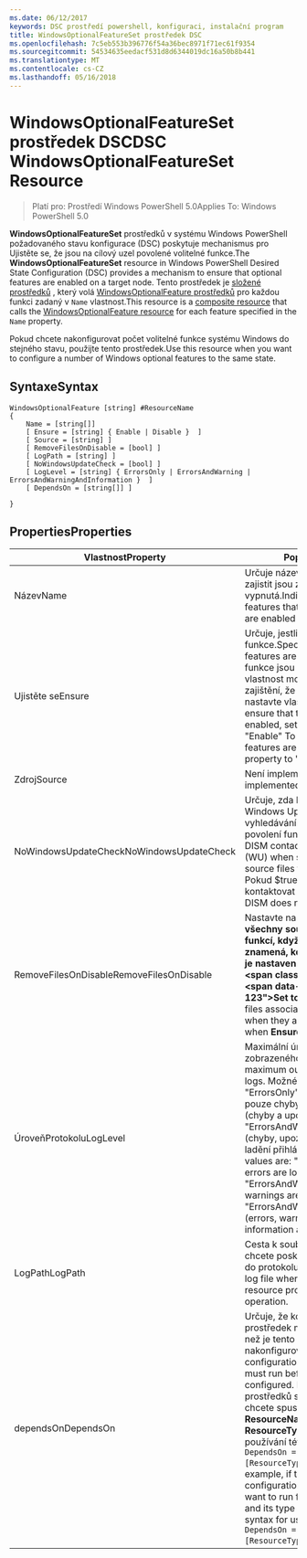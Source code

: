 ```yaml
---
ms.date: 06/12/2017
keywords: DSC prostředí powershell, konfiguraci, instalační program
title: WindowsOptionalFeatureSet prostředek DSC
ms.openlocfilehash: 7c5eb553b396776f54a36bec8971f71ec61f9354
ms.sourcegitcommit: 54534635eedacf531d8d6344019dc16a50b8b441
ms.translationtype: MT
ms.contentlocale: cs-CZ
ms.lasthandoff: 05/16/2018
---
```

# <a name="dsc-windowsoptionalfeatureset-resource"></a><span data-ttu-id="24ee4-103">WindowsOptionalFeatureSet prostředek DSC</span><span class="sxs-lookup"><span data-stu-id="24ee4-103">DSC WindowsOptionalFeatureSet Resource</span></span>

> <span data-ttu-id="24ee4-104">Platí pro: Prostředí Windows PowerShell 5.0</span><span class="sxs-lookup"><span data-stu-id="24ee4-104">Applies To: Windows PowerShell 5.0</span></span>

<span data-ttu-id="24ee4-105">**WindowsOptionalFeatureSet** prostředků v systému Windows PowerShell požadovaného stavu konfigurace (DSC) poskytuje mechanismus pro Ujistěte se, že jsou na cílový uzel povolené volitelné funkce.</span><span class="sxs-lookup"><span data-stu-id="24ee4-105">The **WindowsOptionalFeatureSet** resource in Windows PowerShell Desired State Configuration (DSC) provides a mechanism to ensure that optional features are enabled on a target node.</span></span>
<span data-ttu-id="24ee4-106">Tento prostředek je [složené prostředků](authoringResourceComposite.md) , který volá [WindowsOptionalFeature prostředků](windowsOptionalFeatureResource.md) pro každou funkci zadaný v `Name` vlastnost.</span><span class="sxs-lookup"><span data-stu-id="24ee4-106">This resource is a [composite resource](authoringResourceComposite.md) that calls the [WindowsOptionalFeature resource](windowsOptionalFeatureResource.md) for each feature specified in the `Name` property.</span></span>

<span data-ttu-id="24ee4-107">Pokud chcete nakonfigurovat počet volitelné funkce systému Windows do stejného stavu, použijte tento prostředek.</span><span class="sxs-lookup"><span data-stu-id="24ee4-107">Use this resource when you want to configure a number of Windows optional features to the same state.</span></span>

## <a name="syntax"></a><span data-ttu-id="24ee4-108">Syntaxe</span><span class="sxs-lookup"><span data-stu-id="24ee4-108">Syntax</span></span>

```
WindowsOptionalFeature [string] #ResourceName
{
    Name = [string[]]
    [ Ensure = [string] { Enable | Disable }  ]
    [ Source = [string] ]
    [ RemoveFilesOnDisable = [bool] ]
    [ LogPath = [string] ]
    [ NoWindowsUpdateCheck = [bool] ]
    [ LogLevel = [string] { ErrorsOnly | ErrorsAndWarning | ErrorsAndWarningAndInformation }  ]
    [ DependsOn = [string[]] ]

}
```

## <a name="properties"></a><span data-ttu-id="24ee4-109">Properties</span><span class="sxs-lookup"><span data-stu-id="24ee4-109">Properties</span></span>

|  <span data-ttu-id="24ee4-110">Vlastnost</span><span class="sxs-lookup"><span data-stu-id="24ee4-110">Property</span></span>  |  <span data-ttu-id="24ee4-111">Popis</span><span class="sxs-lookup"><span data-stu-id="24ee4-111">Description</span></span>   |
|---|---|
| <span data-ttu-id="24ee4-112">Název</span><span class="sxs-lookup"><span data-stu-id="24ee4-112">Name</span></span>| <span data-ttu-id="24ee4-113">Určuje název funkce, které chcete zajistit jsou zapnutá nebo vypnutá.</span><span class="sxs-lookup"><span data-stu-id="24ee4-113">Indicates the name of the features that you want to ensure are enabled or disabled.</span></span>|
| <span data-ttu-id="24ee4-114">Ujistěte se</span><span class="sxs-lookup"><span data-stu-id="24ee4-114">Ensure</span></span>| <span data-ttu-id="24ee4-115">Určuje, jestli jsou povolené funkce.</span><span class="sxs-lookup"><span data-stu-id="24ee4-115">Specifies whether the features are enabled.</span></span> <span data-ttu-id="24ee4-116">K zajištění, že funkce jsou povolené, nastavte tuto vlastnost možnost povolit"k zajištění, že jsou zakázány funkce, nastavte vlastnost na"Zakázat".</span><span class="sxs-lookup"><span data-stu-id="24ee4-116">To ensure that the features are enabled, set this property to "Enable" To ensure that the features are disabled, set the property to "Disable".</span></span>|
| <span data-ttu-id="24ee4-117">Zdroj</span><span class="sxs-lookup"><span data-stu-id="24ee4-117">Source</span></span>| <span data-ttu-id="24ee4-118">Není implementováno.</span><span class="sxs-lookup"><span data-stu-id="24ee4-118">Not implemented.</span></span>|
| <span data-ttu-id="24ee4-119">NoWindowsUpdateCheck</span><span class="sxs-lookup"><span data-stu-id="24ee4-119">NoWindowsUpdateCheck</span></span>| <span data-ttu-id="24ee4-120">Určuje, zda DISM kontaktuje Windows Update (WU) při vyhledávání pro zdrojové soubory k povolení funkce.</span><span class="sxs-lookup"><span data-stu-id="24ee4-120">Specifies whether DISM contacts Windows Update (WU) when searching for the source files to enable features.</span></span> <span data-ttu-id="24ee4-121">Pokud $true, DISM nebude kontaktovat služby WU.</span><span class="sxs-lookup"><span data-stu-id="24ee4-121">If $true, DISM does not contact WU.</span></span>|
| <span data-ttu-id="24ee4-122">RemoveFilesOnDisable</span><span class="sxs-lookup"><span data-stu-id="24ee4-122">RemoveFilesOnDisable</span></span>| <span data-ttu-id="24ee4-123">Nastavte na **$true** odebrat všechny soubory spojené s funkcí, když jsou zakázány (to znamená, když **zajistěte, aby** je nastaven na "Chybí").</span><span class="sxs-lookup"><span data-stu-id="24ee4-123">Set to **$true** to remove all files associated with the features when they are disabled (that is, when **Ensure** is set to "Absent").</span></span>|
| <span data-ttu-id="24ee4-124">ÚroveňProtokolu</span><span class="sxs-lookup"><span data-stu-id="24ee4-124">LogLevel</span></span>| <span data-ttu-id="24ee4-125">Maximální úroveň výstupu zobrazeného v protokolech.</span><span class="sxs-lookup"><span data-stu-id="24ee4-125">The maximum output level shown in the logs.</span></span> <span data-ttu-id="24ee4-126">Možné hodnoty jsou: "ErrorsOnly" (jsou protokolovány pouze chyby), "ErrorsAndWarning" (chyby a upozornění přihlášení) a "ErrorsAndWarningAndInformation" (chyby, upozornění a informace o ladění přihlášeni).</span><span class="sxs-lookup"><span data-stu-id="24ee4-126">The accepted values are: "ErrorsOnly" (only errors are logged), "ErrorsAndWarning" (errors and warnings are logged), and "ErrorsAndWarningAndInformation" (errors, warnings, and debug information are logged).</span></span>|
| <span data-ttu-id="24ee4-127">LogPath</span><span class="sxs-lookup"><span data-stu-id="24ee4-127">LogPath</span></span>| <span data-ttu-id="24ee4-128">Cesta k souboru protokolu, kam chcete poskytovatele prostředků do protokolu operaci.</span><span class="sxs-lookup"><span data-stu-id="24ee4-128">The path to a log file where you want the resource provider to log the operation.</span></span>|
| <span data-ttu-id="24ee4-129">dependsOn</span><span class="sxs-lookup"><span data-stu-id="24ee4-129">DependsOn</span></span>| <span data-ttu-id="24ee4-130">Určuje, že konfigurace jiný prostředek musí spustit předtím, než je tento prostředek nakonfigurován.</span><span class="sxs-lookup"><span data-stu-id="24ee4-130">Specifies that the configuration of another resource must run before this resource is configured.</span></span> <span data-ttu-id="24ee4-131">Pokud ID konfigurace prostředků skriptu blok, který chcete spustit nejprve je třeba __ResourceName__ a její typ je __ResourceType__, syntaxe pro používání této vlastnosti je `DependsOn = "[ResourceType]ResourceName"`.</span><span class="sxs-lookup"><span data-stu-id="24ee4-131">For example, if the ID of the resource configuration script block that you want to run first is __ResourceName__ and its type is __ResourceType__, the syntax for using this property is `DependsOn = "[ResourceType]ResourceName"`.</span></span>|